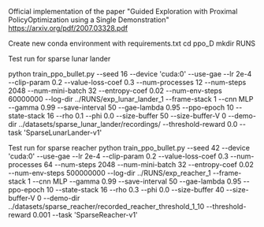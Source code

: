 Official implementation of the paper "Guided Exploration with Proximal PolicyOptimization using a Single Demonstration" https://arxiv.org/pdf/2007.03328.pdf

Create new conda environment with requirements.txt
cd ppo_D
mkdir RUNS

Test run for sparse lunar lander

python train_ppo_bullet.py --seed 16 --device 'cuda:0' --use-gae --lr 2e-4 --clip-param 0.2 --value-loss-coef 0.3 --num-processes 12 --num-steps 2048 --num-mini-batch 32 --entropy-coef 0.02 --num-env-steps 60000000 --log-dir ../RUNS/exp_lunar_lander_1 --frame-stack 1  --cnn MLP  --gamma 0.99 --save-interval 50 --gae-lambda 0.95 --ppo-epoch 10 --state-stack 16 --rho 0.1 --phi 0.0  --size-buffer 50 --size-buffer-V 0 --demo-dir ../datasets/sparse_lunar_lander/recordings/ --threshold-reward 0.0 --task 'SparseLunarLander-v1'

Test run for sparse reacher
python train_ppo_bullet.py --seed 42 --device 'cuda:0' --use-gae --lr 2e-4 --clip-param 0.2 --value-loss-coef 0.3 --num-processes 64 --num-steps 2048 --num-mini-batch 32 --entropy-coef 0.02 --num-env-steps 500000000 --log-dir ../RUNS/exp_reacher_1 --frame-stack 1  --cnn MLP  --gamma 0.99   --save-interval 50 --gae-lambda 0.95 --ppo-epoch 10 --state-stack 16 --rho 0.3 --phi 0.0  --size-buffer 40 --size-buffer-V 0 --demo-dir ../datasets/sparse_reacher/recorded_reacher_threshold_1_10 --threshold-reward 0.001 --task 'SparseReacher-v1'

